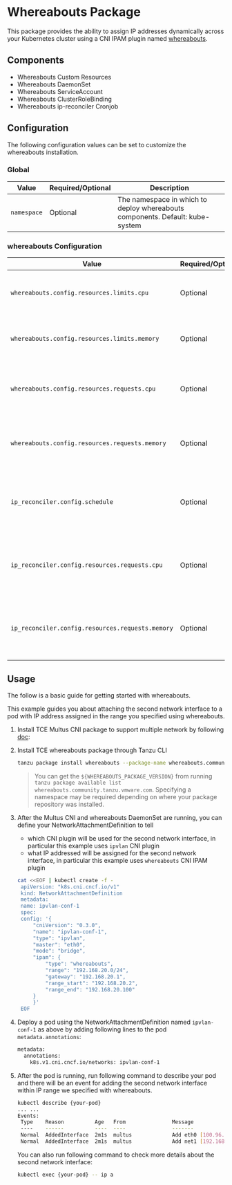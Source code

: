 # Whereabouts Package

This package provides the ability to assign IP addresses dynamically across your Kubernetes cluster using a CNI IPAM plugin named [whereabouts](https://github.com/k8snetworkplumbingwg/whereabouts).

## Components

* Whereabouts Custom Resources
* Whereabouts DaemonSet
* Whereabouts ServiceAccount
* Whereabouts ClusterRoleBinding
* Whereabouts ip-reconciler Cronjob

## Configuration

The following configuration values can be set to customize the whereabouts installation.

### Global

| Value | Required/Optional | Description |
|-------|-------------------|-------------|
| `namespace` | Optional | The namespace in which to deploy whereabouts components. Default: kube-system |

### whereabouts Configuration

| Value | Required/Optional | Description |
|-------|-------------------|-------------|
| `whereabouts.config.resources.limits.cpu` | Optional | The limits for CPU resources of whereabouts DeamonSet  |
| `whereabouts.config.resources.limits.memory` | Optional | The limits for memory resources of whereabouts DeamonSet  |
| `whereabouts.config.resources.requests.cpu` | Optional | The requests for CPU resources of whereabouts DeamonSet  |
| `whereabouts.config.resources.requests.memory` | Optional | The requests for memory resources of whereabouts DeamonSet  |
| `ip_reconciler.config.schedule` | Optional | The schedule of ip-reconciler CronJob. Default: \*/5 \* \* \* \*  |
| `ip_reconciler.config.resources.requests.cpu` | Optional | The requests for memory resources of ip-reconciler CronJob  |
| `ip_reconciler.config.resources.requests.memory` | Optional | The requests for memory resources of ip-reconciler CronJob  |

## Usage

The follow is a basic guide for getting started with whereabouts.

This example guides you about attaching the second network interface to a pod with IP address assigned in the range you specified using whereabouts.

1. Install TCE Multus CNI package to support multiple network by following
   [doc](https://github.com/vmware-tanzu/community-edition/blob/main/addons/packages/multus-cni/3.7.1/README.md#usage-example):

1. Install TCE whereabouts package through Tanzu CLI

    ```bash
    tanzu package install whereabouts --package-name whereabouts.community.tanzu.vmware.com --version ${WHEREABOUTS_PACKAGE_VERSION}
    ```

    > You can get the `${WHEREABOUTS_PACKAGE_VERSION}` from running `tanzu package
    > available list whereabouts.community.tanzu.vmware.com`. Specifying a
    > namespace may be required depending on where your package repository was
    > installed.

1. After the Multus CNI and whereabouts DaemonSet are running, you can define your NetworkAttachmentDefinition to tell
   * which CNI plugin will be used for the second network interface, in particular this example uses `ipvlan` CNI plugin
   * what IP addressed will be assigned for the second network interface,  in particular this example uses `whereabouts` CNI IPAM plugin

   ```bash
   cat <<EOF | kubectl create -f -
    apiVersion: "k8s.cni.cncf.io/v1"
    kind: NetworkAttachmentDefinition
    metadata:
    name: ipvlan-conf-1
    spec:
    config: '{
        "cniVersion": "0.3.0",
        "name": "ipvlan-conf-1",
        "type": "ipvlan",
        "master": "eth0",
        "mode": "bridge",
        "ipam": {
            "type": "whereabouts",
            "range": "192.168.20.0/24",
            "gateway": "192.168.20.1",
            "range_start": "192.168.20.2",
            "range_end": "192.168.20.100"
        }
        }'
    EOF
    ```

1. Deploy a pod using the NetworkAttachmentDefinition named `ipvlan-conf-1` as above by adding following lines to the pod `metadata.annotations`:

    ```bash
    metadata:
      annotations:
        k8s.v1.cni.cncf.io/networks: ipvlan-conf-1
    ```

1. After the pod is running, run following command to describe your pod and there will be an event for adding the second network interface within IP range
   we specified with whereabouts.

   ```bash
   kubectl describe {your-pod}
   ... ...
   Events:
    Type    Reason          Age   From               Message
    ----    ------          ----  ----               -------
    Normal  AddedInterface  2m1s  multus             Add eth0 [100.96.1.6/24]
    Normal  AddedInterface  2m1s  multus             Add net1 [192.168.20.10/24] from default/ipvlan-conf-1
   ```

    You can also run following command to check more details about the second network interface:

    ```bash
    kubectl exec {your-pod} -- ip a
    ```
